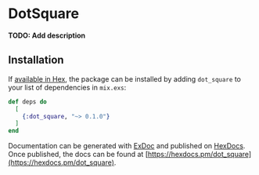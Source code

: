 # DotSquare

**TODO: Add description**

## Installation

If [available in Hex](https://hex.pm/docs/publish), the package can be installed
by adding `dot_square` to your list of dependencies in `mix.exs`:

```elixir
def deps do
  [
    {:dot_square, "~> 0.1.0"}
  ]
end
```

Documentation can be generated with [ExDoc](https://github.com/elixir-lang/ex_doc)
and published on [HexDocs](https://hexdocs.pm). Once published, the docs can
be found at [https://hexdocs.pm/dot_square](https://hexdocs.pm/dot_square).

